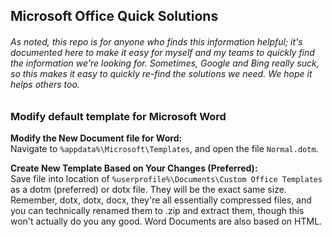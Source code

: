 ## Microsoft Office Quick Solutions
###### As noted, this repo is for anyone who finds this information helpful; it's documented here to make it easy for myself and my teams to quickly find the information we're looking for. Sometimes, Google and Bing really suck, so this makes it easy to quickly re-find the solutions we need. We hope it helps others too.

### Modify default template for Microsoft Word

**Modify the New Document file for Word:** <br/>
Navigate to `%appdata%\Microsoft\Templates`, and open the file `Normal.dotm`.

**Create New Template Based on Your Changes (Preferred):** <br/>
Save file into location of `%userprofile%\Documents\Custom Office Templates` as a dotm (preferred) or dotx file. They will be the exact same size. Remember, dotx, dotx, docx, they're all essentially compressed files, and you can technically renamed them to .zip and extract them, though this won't actually do you any good. Word Documents are also based on HTML.

